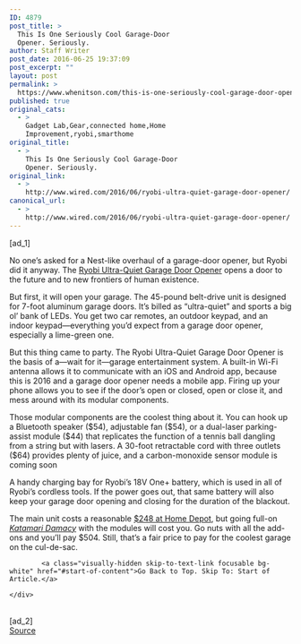 ```yaml
---
ID: 4879
post_title: >
  This Is One Seriously Cool Garage-Door
  Opener. Seriously.
author: Staff Writer
post_date: 2016-06-25 19:37:09
post_excerpt: ""
layout: post
permalink: >
  https://www.whenitson.com/this-is-one-seriously-cool-garage-door-opener-seriously/
published: true
original_cats:
  - >
    Gadget Lab,Gear,connected home,Home
    Improvement,ryobi,smarthome
original_title:
  - >
    This Is One Seriously Cool Garage-Door
    Opener. Seriously.
original_link:
  - >
    http://www.wired.com/2016/06/ryobi-ultra-quiet-garage-door-opener/
canonical_url:
  - >
    http://www.wired.com/2016/06/ryobi-ultra-quiet-garage-door-opener/
---
```

 [ad_1]
<br><div id="start-of-content"><article class="content link-underline relative body-copy" data-js="content" itemprop="articleBody" readability="61.519788918206"><p>No one’s asked for a Nest-like overhaul of a garage-door opener, but Ryobi did it anyway. The <a href="https://www.ryobitools.com/gdo/module-system/" target="_blank">Ryobi Ultra-Quiet Garage Door Opener</a> opens a door to the future and to new frontiers of human existence.</p>
<p>But first, it will open your garage. The 45-pound belt-drive unit is designed for 7-foot aluminum garage doors. It’s billed as “ultra-quiet” and sports a big ol’ bank of LEDs. You get two car remotes, an outdoor keypad, and an indoor keypad—everything you’d expect from a garage door opener, especially a lime-green one.</p>
<p>But this thing came to party. The Ryobi Ultra-Quiet Garage Door Opener is the basis of a—wait for it—garage entertainment system. A built-in Wi-Fi antenna allows it to communicate with an iOS and Android app, because this is 2016 and a garage door opener needs a mobile app. Firing up your phone allows you to see if the door’s open or closed, open or close it, and mess around with its modular components.</p>
<p>Those modular components are the coolest thing about it. You can hook up a Bluetooth speaker ($54), adjustable fan ($54), or a dual-laser parking-assist module ($44) that replicates the function of a tennis ball dangling from a string but with lasers. A 30-foot retractable cord with three outlets ($64) provides plenty of juice, and a carbon-monoxide sensor module is coming soon</p>
<p>A handy charging bay for Ryobi’s 18V One+ battery, which is used in all of Ryobi’s cordless tools. If the power goes out, that same battery will also keep your garage door opening and closing for the duration of the blackout.</p>
<p>The main unit costs a reasonable <a href="http://www.homedepot.com/p/Ryobi-Ultra-Quiet-Garage-Door-Opener-GD200/206830652" target="_blank">$248 at Home Depot</a>, but going full-on <a href="https://www.youtube.com/watch?v=9GlPQy5wsBM" target="_blank"><em>Katamari Damacy</em></a> with the modules will cost you. Go nuts with all the add-ons and you’ll pay $504. Still, that’s a fair price to pay for the coolest garage on the cul-de-sac.</p>

			<a class="visually-hidden skip-to-text-link focusable bg-white" href="#start-of-content">Go Back to Top. Skip To: Start of Article.</a>

			
</article>

	</div>
<br>[ad_2]
<br><a href="http://www.wired.com/2016/06/ryobi-ultra-quiet-garage-door-opener/">Source </a>